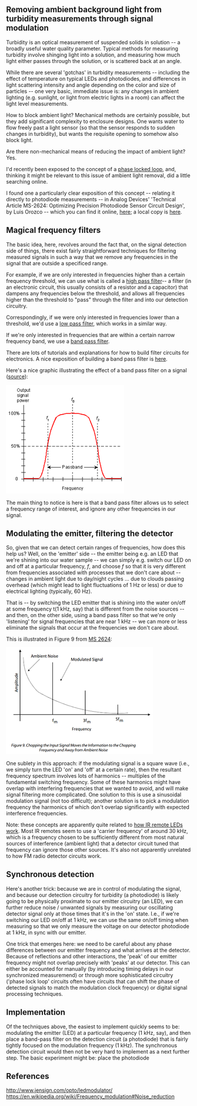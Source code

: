
## Removing ambient background light from turbidity measurements through signal modulation

Turbidity is an optical measurement of suspended solids in solution -- a broadly useful water quality parameter. Typical methods for measuring turbidity involve shinging light into a solution, and measuring how much light either passes through the solution, or is scattered back at an angle. 

While there are several 'gotchas' in turbidity measurements -- including the effect of temperature on typical LEDs and photodiodes, and differences in light scattering intensity and angle depending on the color and size of particles -- one very basic, immediate issue is:  any changes in ambient lighting (e.g. sunlight, or light from electric lights in a room) can affect the light level measurements.

How to block ambient light? Mechanical methods are certainly possible, but they add significant complexity to enclosure designs.  One wants water to flow freely past a light sensor (so that the sensor responds to sudden changes in turbidity), but wants the requisite opening to somehow also block light.  

Are there non-mechanical means of reducing the impact of ambient light? Yes.

I'd recently been exposed to the concept of a [phase locked loop](https://en.wikipedia.org/wiki/Phase-locked_loop), and, thinking it might be relevant to this issue of ambient light removal, did a little searching online.

I found one a particularly clear exposition of this concept -- relating it directly to photodiode measurements -- in Analog Devices' 'Technical Article MS-2624: Optimizing Precision Photodiode Sensor Circuit Design', by Luis Orozco -- which you can find it online, [here](http://www.analog.com/media/en/technical-documentation/technical-articles/Optimizing-Precision-Photodiode-Sensor-Circuit-Design-MS-2624.pdf);  a local copy is [here](https://raw.githubusercontent.com/p-v-o-s/turbidity-research/master/assets/ms2624.pdf).

## Magical frequency filters

The basic idea, here, revolves around the fact that, on the signal detection side of things, there exist fairly straightforward techniques for filtering measured signals in such a way that we remove any frequencies in the signal that are outside a specificed range.  

For example, if we are only interested in frequencies higher than a certain frequency threshold, we can use what is called a [high pass filter](https://en.wikipedia.org/wiki/High-pass_filter)-- a filter (in an electronic circuit, this usually consists of a resistor and a capacitor) that dampens any frequencies below the threshold, and allows all frequencies higher than the threshold to "pass" through the filter and into our detection circuitry. 

Correspondingly, if we were only interested in frequencies lower than a threshold, we'd use a [low pass filter](https://en.wikipedia.org/wiki/Low-pass_filter), which works in a similar way.

If we're only interested in frequencies that are within a certain narrow frequency band, we use a [band pass filter](https://en.wikipedia.org/wiki/Band-pass_filter). 

There are lots of tutorials and explanations for how to build filter circuits for electronics.  A nice exposition of building a band pass filter is [here](http://www.electronics-tutorials.ws/filter/filter_7.html).


Here's a nice graphic illustrating the effect of a band pass filter on a signal ([source](https://hossainhere.wordpress.com/2010/07/19/bandpass-filter/)):

<img src="https://raw.githubusercontent.com/p-v-o-s/turbidity-research/master/assets/bandpass.gif">

The main thing to notice is here is that a band pass filter allows us to select a frequency range of interest, and ignore any other frequencies in our signal.


## Modulating the emitter, filtering the detector 

So, given that we can detect certain ranges of frequencies, how does this help us?  Well, on the 'emitter' side -- the emitter being e.g. an LED that we're shining into our water sample -- we can simply e.g. switch our LED on and off at a particular frequency, $f$, and choose $f$ so that it is very different from frequencies associated with processes that we don't care about -- changes in ambient light due to day/night cycles ... due to clouds passing overhead (which might lead to light fluctuations of 1 Hz or less) or due to electrical lighting (typically, 60 Hz).  

That is -- by switching the LED emitter that is shining into the water on/off at some frequency t(1 kHz, say) that is different from the noise sources -- and then, on the other side, using a band pass filter so that we're only 'listening' for signal frequencies that are near 1 kHz -- we can more or less eliminate the signals that occur at the frequencies we don't care about.

This is illustrated in Figure 9 from [MS 2624](https://raw.githubusercontent.com/p-v-o-s/turbidity-research/master/assets/ms2624.pdf):

<a href="https://raw.githubusercontent.com/p-v-o-s/turbidity-research/master/assets/fig9.png"><img src="https://raw.githubusercontent.com/p-v-o-s/turbidity-research/master/assets/fig9.png" width=400></a>

One sublety in this approach: if the modulating signal is a square wave (i.e., we simply turn the LED 'on' and 'off' at a certain rate), then the resultant frequency spectrum involves lots of harmonics -- multiples of the fundamental switching frequency.  Some of these harmonics might have overlap with interfering frequencies that we wanted to avoid, and will make signal filtering more complicated.  One solution to this is use a sinusoidal modulation signal (not too difficult); another solution is to pick a modulation frequency the harmonics of which don't overlap significantly with expected interference frequencies.

Note:  these concepts are apparently quite related to [how IR remote LEDs work](https://learn.sparkfun.com/tutorials/ir-communication). Most IR remotes seem to use a 'carrier frequency' of around 30 kHz, which is a frequency chosen to be sufficiently different from most natural sources of interference (ambient light) that a detector circuit tuned that frequency can ignore those other sources.  It's also not apparently unrelated to how FM radio detector circuits work.  


## Synchronous detection 

Here's another trick:  because we are in control of modulating the signal, and because our detection circuitry for turbidity (a photodiode) is likely going to be physically proximate to our emitter circuitry (an LED), we can further reduce noise / unwanted signals by measuring our oscillating detector signal only at those times that it's in the 'on' state.  I.e., if we're switching our LED on/off at 1 kHz, we can use the same on/off timing when measuring so that we only measure the voltage on our detector photodiode at 1 kHz, in sync with our emitter.

One trick that emerges here: we need to be careful about any phase differences between our emitter frequency and what arrives at the detector.  Because of reflections and other interactions, the 'peak' of our emitter frequency might not overlap precisely with 'peaks' at our detector.  This can either be accounted for manually (by introducing timing delays in our synchronized measuremend) or through more sophisticated circuitry ('phase lock loop' circuits often have circuits that can shift the phase of detected signals to match the modulation clock frequency) or digital signal processing techniques.

## Implementation 

Of the techniques above, the easiest to implement quickly seems to be: modulating the emitter (LED) at a particular frequency (1 kHz, say), and then place a band-pass filter on the detection circuit (a photodiode) that is fairly tightly focused on the modulation frequency (1 kHz).  The synchronous detection circuit would then not be very hard to implement as a next further step.  The basic experiment might be:  place the photodiode 

## References

http://www.jensign.com/opto/ledmodulator/
https://en.wikipedia.org/wiki/Frequency_modulation#Noise_reduction


